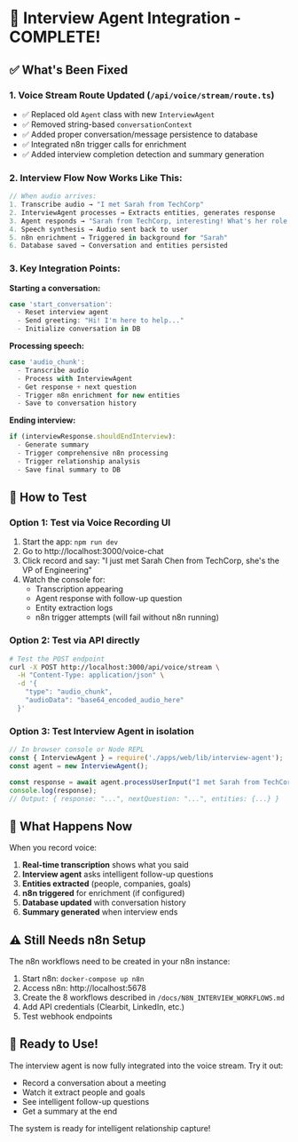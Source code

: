 # 🎯 Interview Agent Integration - COMPLETE!

## ✅ What's Been Fixed

### 1. **Voice Stream Route Updated** (`/api/voice/stream/route.ts`)
- ✅ Replaced old `Agent` class with new `InterviewAgent`
- ✅ Removed string-based `conversationContext` 
- ✅ Added proper conversation/message persistence to database
- ✅ Integrated n8n trigger calls for enrichment
- ✅ Added interview completion detection and summary generation

### 2. **Interview Flow Now Works Like This**:

```typescript
// When audio arrives:
1. Transcribe audio → "I met Sarah from TechCorp"
2. InterviewAgent processes → Extracts entities, generates response
3. Agent responds → "Sarah from TechCorp, interesting! What's her role there?"
4. Speech synthesis → Audio sent back to user
5. n8n enrichment → Triggered in background for "Sarah" 
6. Database saved → Conversation and entities persisted
```

### 3. **Key Integration Points**:

**Starting a conversation:**
```typescript
case 'start_conversation':
  - Reset interview agent
  - Send greeting: "Hi! I'm here to help..."
  - Initialize conversation in DB
```

**Processing speech:**
```typescript
case 'audio_chunk':
  - Transcribe audio
  - Process with InterviewAgent
  - Get response + next question
  - Trigger n8n enrichment for new entities
  - Save to conversation history
```

**Ending interview:**
```typescript
if (interviewResponse.shouldEndInterview):
  - Generate summary
  - Trigger comprehensive n8n processing
  - Trigger relationship analysis
  - Save final summary to DB
```

## 🧪 How to Test

### Option 1: Test via Voice Recording UI
1. Start the app: `npm run dev`
2. Go to http://localhost:3000/voice-chat
3. Click record and say: "I just met Sarah Chen from TechCorp, she's the VP of Engineering"
4. Watch the console for:
   - Transcription appearing
   - Agent response with follow-up question
   - Entity extraction logs
   - n8n trigger attempts (will fail without n8n running)

### Option 2: Test via API directly
```bash
# Test the POST endpoint
curl -X POST http://localhost:3000/api/voice/stream \
  -H "Content-Type: application/json" \
  -d '{
    "type": "audio_chunk",
    "audioData": "base64_encoded_audio_here"
  }'
```

### Option 3: Test Interview Agent in isolation
```javascript
// In browser console or Node REPL
const { InterviewAgent } = require('./apps/web/lib/interview-agent');
const agent = new InterviewAgent();

const response = await agent.processUserInput("I met Sarah from TechCorp");
console.log(response);
// Output: { response: "...", nextQuestion: "...", entities: {...} }
```

## 🔄 What Happens Now

When you record voice:
1. **Real-time transcription** shows what you said
2. **Interview agent** asks intelligent follow-up questions
3. **Entities extracted** (people, companies, goals)
4. **n8n triggered** for enrichment (if configured)
5. **Database updated** with conversation history
6. **Summary generated** when interview ends

## ⚠️ Still Needs n8n Setup

The n8n workflows need to be created in your n8n instance:
1. Start n8n: `docker-compose up n8n`
2. Access n8n: http://localhost:5678
3. Create the 8 workflows described in `/docs/N8N_INTERVIEW_WORKFLOWS.md`
4. Add API credentials (Clearbit, LinkedIn, etc.)
5. Test webhook endpoints

## 🎉 Ready to Use!

The interview agent is now fully integrated into the voice stream. Try it out:
- Record a conversation about a meeting
- Watch it extract people and goals
- See intelligent follow-up questions
- Get a summary at the end

The system is ready for intelligent relationship capture!